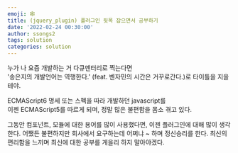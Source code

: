 ```yaml
---
emoji: 🕸
title: (jquery_plugin) 플러그인 뒷목 잡으면서 공부하기
date: '2022-02-24 00:30:00'
author: ssongs2
tags: solution
categories: solution
---
```


누가 나 요즘 개발하는 거 다큐멘터리로 찍는다면  
'송은지의 개발언어는 역행한다.' (feat. 벤자민의 시간은 거꾸로간다.)로 타이틀을 지을테야.  

ECMAScript6 명세 또는 스펙을 따라 개발하던 javascript를  
이젠 ECMAScript5를 따르게 되며, 정말 많은 불편함을 몸소 겪고 있다.  

그동안 컴포넌트, 모듈에 대한 용어를 많이 사용했다면,
이젠 플러그인에 대해 많이 생각한다.
어쨌든 불편하지만 회사에서 요구하는데 어쩌냐 ~ 하며 정신승리를 한다. 
최신의 편리함을 느끼며 최신에 대한 공부를 게을리 하지 말아야겠다.





